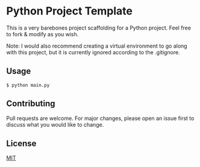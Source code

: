 # Python Project Template

This is a very barebones project scaffolding for a Python project. Feel free to fork & modify as you wish.

Note: I would also recommend creating a virtual environment to go along with this project, but it is currently ignored according to the .gitignore.

## Usage

`$ python main.py`

## Contributing
Pull requests are welcome. For major changes, please open an issue first to discuss what you would like to change.

## License
[MIT](LICENSE)
